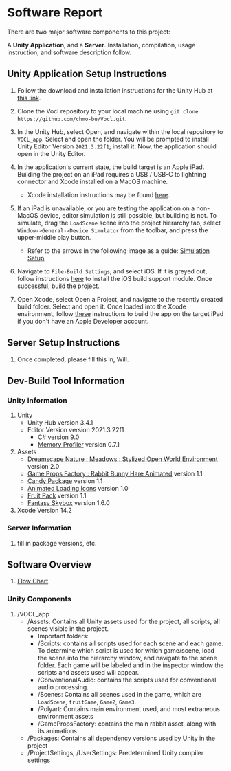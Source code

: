 # Software Report

There are two major software components to this project: 

A **Unity Application**, and a **Server**. Installation, compilation, usage instruction, and software description follow.

## Unity Application Setup Instructions

1. Follow the download and installation instructions for the Unity Hub at [this link](https://unity.com/download). 

2. Clone the Vocl repository to your local machine using 
 `git clone https://github.com/chmo-bu/Vocl.git`.

3. In the Unity Hub, select Open, and navigate within the local repository to `VOCL_app`. Select and open the folder. You will be prompted to install Unity Editor Version `2021.3.22f1`; install it. Now, the application should open in the Unity Editor.

4. In the application's current state, the build target is an Apple iPad. Building the project on an iPad requires a USB / USB-C to lightning connector and Xcode installed on a MacOS machine.
    - Xcode installation instructions may be found [here](https://developer.apple.com/xcode/). 
5. If an iPad is unavailable, or you are testing the application on a non-MacOS device, editor simulation is still possible, but building is not. To simulate, drag the `LoadScene` scene into the project hierarchy tab, select `Window->General->Device Simulator` from the toolbar, and press the upper-middle play button.
    - Refer to the arrows in the following image as a guide: [Simulation Setup](/MDattachments/unityguide.png)
6. Navigate to `File-Build Settings`, and select iOS. If it is greyed out, follow instructions [here](https://docs.unity3d.com/Manual/ios-environment-setup.html) to install the iOS build support module. Once successful, build the project.
7. Open Xcode, select Open a Project, and navigate to the recently created build folder. Select and open it. Once loaded into the Xcode environment, follow [these](https://steemit.com/xcode/@ktsteemit/xcode-free-provisioning) instructions to build the app on the target iPad if you don't have an Apple Developer account.

## Server Setup Instructions

1. Once completed, please fill this in, Will.

## Dev-Build Tool Information

### Unity information
1. Unity 
    - Unity Hub version 3.4.1
    - Editor Version version 2021.3.22f1
         - C# version 9.0
         - [Memory Profiler](https://docs.unity3d.com/Packages/com.unity.memoryprofiler@0.7/manual/index.html) version 0.7.1  
2. Assets
    - [Dreamscape Nature : Meadows : Stylized Open World Environment](https://assetstore.unity.com/packages/3d/environments/fantasy/dreamscape-nature-meadows-stylized-open-world-environment-186894) version 2.0
    - [Game Props Factory : Rabbit Bunny Hare Animated](https://assetstore.unity.com/packages/3d/characters/animals/rabbit-bunny-hare-animated-180544#reviews) version 1.1
    - [Candy Package](https://assetstore.unity.com/packages/3d/props/food/candy-package-143935) version 1.1
    - [Animated Loading Icons](https://assetstore.unity.com/packages/2d/gui/icons/animated-loading-icons-47844) version 1.0
    - [Fruit Pack](https://assetstore.unity.com/packages/3d/props/food/fruit-pack-80254) version 1.1
    - [Fantasy Skybox](https://assetstore.unity.com/packages/2d/textures-materials/sky/fantasy-skybox-18216) version 1.6.0
3. Xcode Version 14.2 

### Server Information
1. fill in package versions, etc.

## Software Overview
1. [Flow Chart](/MDattachments/flowchart.png)
### Unity Components
1. /VOCL_app
    - /Assets: Contains all Unity assets used for the project, all scripts, all scenes visible in the project.
         - Important folders: 
         - /Scripts: contains all scripts used for each scene and each game. To determine which script is used for which game/scene, load the scene into the hierarchy window, and navigate to the scene folder. Each game will be labeled and in the inspector window the scripts and assets used will appear.
         - /ConventionalAudio: contains the scripts used for conventional audio processing.
         - /Scenes: Contains all scenes used in the game, which are `LoadScene`, `fruitGame`, `Game2`, `Game3`.
         - /Polyart: Contains main environment used, and most extraneous environment assets
         - /GamePropsFactory: contains the main rabbit asset, along with its animations
    - /Packages: Contains all dependency versions used by Unity in the project
    - /ProjectSettings, /UserSettings: Predetermined Unity compiler settings



    





